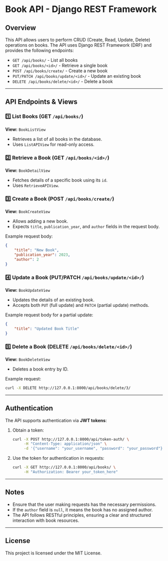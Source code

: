 # Book API - Django REST Framework

## Overview
This API allows users to perform CRUD (Create, Read, Update, Delete) operations on books. The API uses Django REST Framework (DRF) and provides the following endpoints:

- `GET /api/books/` - List all books
- `GET /api/books/<id>/` - Retrieve a single book
- `POST /api/books/create/` - Create a new book
- `PUT/PATCH /api/books/update/<id>/` - Update an existing book
- `DELETE /api/books/delete/<id>/` - Delete a book

---

## API Endpoints & Views

### 1️⃣ List Books (GET `/api/books/`)
**View:** `BookListView`
- Retrieves a list of all books in the database.
- Uses `ListAPIView` for read-only access.

### 2️⃣ Retrieve a Book (GET `/api/books/<id>/`)
**View:** `BookDetailView`
- Fetches details of a specific book using its `id`.
- Uses `RetrieveAPIView`.

### 3️⃣ Create a Book (POST `/api/books/create/`)
**View:** `BookCreateView`
- Allows adding a new book.
- Expects `title`, `publication_year`, and `author` fields in the request body.

Example request body:
```json
{
    "title": "New Book",
    "publication_year": 2023,
    "author": 2
}
```

### 4️⃣ Update a Book (PUT/PATCH `/api/books/update/<id>/`)
**View:** `BookUpdateView`
- Updates the details of an existing book.
- Accepts both `PUT` (full update) and `PATCH` (partial update) methods.

Example request body for a partial update:
```json
{
    "title": "Updated Book Title"
}
```

### 5️⃣ Delete a Book (DELETE `/api/books/delete/<id>/`)
**View:** `BookDeleteView`
- Deletes a book entry by ID.

Example request:
```sh
curl -X DELETE http://127.0.0.1:8000/api/books/delete/3/
```

---

## Authentication
The API supports authentication via **JWT tokens**:
1. Obtain a token:
   ```sh
   curl -X POST http://127.0.0.1:8000/api/token-auth/ \
        -H "Content-Type: application/json" \
        -d '{"username": "your_username", "password": "your_password"}'
   ```
2. Use the token for authentication in requests:
   ```sh
   curl -X GET http://127.0.0.1:8000/api/books/ \
        -H "Authorization: Bearer your_token_here"
   ```

---

## Notes
- Ensure that the user making requests has the necessary permissions.
- If the `author` field is `null`, it means the book has no assigned author.
- The API follows RESTful principles, ensuring a clear and structured interaction with book resources.

---

## License
This project is licensed under the MIT License.

